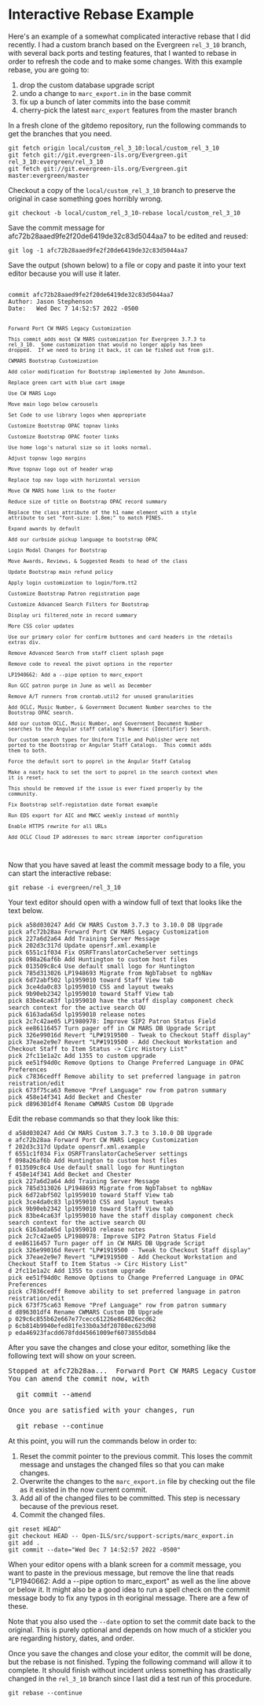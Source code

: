 # Interactive Rebase Example #

Here's an example of a somewhat complicated interactive rebase that I
did recently.  I had a custom branch based on the Evergreen `rel_3_10`
branch, with several back ports and testing features, that I wanted to
rebase in order to refresh the code and to make some changes.  With
this example rebase, you are going to:

1. drop the custom database upgrade script
2. undo a change to `marc_export.in` in the base commit
3. fix up a bunch of later commits into the base commit
4. cherry-pick the latest `marc_export` features from the master branch

In a fresh clone of the gitdemo repository, run the following commands
to get the branches that you need.

```
git fetch origin local/custom_rel_3_10:local/custom_rel_3_10
git fetch git://git.evergreen-ils.org/Evergreen.git rel_3_10:evergreen/rel_3_10
git fetch git://git.evergreen-ils.org/Evergreen.git master:evergreen/master
```

Checkout a copy of the `local/custom_rel_3_10` branch to preserve the
original in case something goes horribly wrong.

```
git checkout -b local/custom_rel_3_10-rebase local/custom_rel_3_10
```

Save the commit message for afc72b28aaed9fe2f20de6419de32c83d5044aa7 to be edited and reused:

```
git log -1 afc72b28aaed9fe2f20de6419de32c83d5044aa7
```

Save the output (shown below) to a file or copy and paste it into your
text editor because you will use it later.

<p><code>
commit afc72b28aaed9fe2f20de6419de32c83d5044aa7
Author: Jason Stephenson <jason@sigio.com>
Date:   Wed Dec 7 14:52:57 2022 -0500

    Forward Port CW MARS Legacy Customization
    
    This commit adds most CW MARS customization for Evergreen 3.7.3 to
    rel_3_10.  Some customization that would no longer apply has been
    dropped.  If we need to bring it back, it can be fished out from git.
    
    CWMARS Bootstrap Customization
    
    Add color modification for Bootstrap implemented by John Amundson.
    
    Replace green cart with blue cart image
    
    Use CW MARS Logo
    
    Move main logo below carousels
    
    Set Code to use library logos when appropriate
    
    Customize Bootstrap OPAC topnav links
    
    Customize Bootstrap OPAC footer links
    
    Use home logo's natural size so it looks normal.
    
    Adjust topnav logo margins
    
    Move topnav logo out of header wrap
    
    Replace top nav logo with horizontal version
    
    Move CW MARS home link to the footer
    
    Reduce size of title on Bootstrap OPAC record summary
    
    Replace the class attribute of the h1 name element with a style
    attribute to set "font-size: 1.8em;" to match PINES.
    
    Expand awards by default
    
    Add our curbside pickup language to bootstrap OPAC
    
    Login Modal Changes for Bootstrap
    
    Move Awards, Reviews, & Suggested Reads to head of the class
    
    Update Bootstrap main refund policy
    
    Apply login customization to login/form.tt2
    
    Customize Bootstrap Patron registration page
    
    Customize Advanced Search Filters for Bootstrap
    
    Display uri filtered_note in record summary
    
    More CSS color updates
    
    Use our primary color for confirm buttones and card headers in the rdetails
    extras div.
    
    Remove Advanced Search from staff client splash page
    
    Remove code to reveal the pivot options in the reporter
    
    LP1940662: Add a --pipe option to marc_export
    
    Run GCC patron purge in June as well as December
    
    Remove A/T runners from crontab.util2 for unused granularities
    
    Add OCLC, Music Number, & Government Document Number searches to the
    Bootstrap OPAC search.
    
    Add our custom OCLC, Music Number, and Government Document Number
    searches to the Angular staff catalog's Numeric (Identifier) Search.
    
    Our custom search types for Uniform Title and Publisher were not
    ported to the Bootstrap or Angular Staff Catalogs.  This commit adds
    them to both.
    
    Force the default sort to poprel in the Angular Staff Catalog
    
    Make a nasty hack to set the sort to poprel in the search context when
    it is reset.
    
    This should be removed if the issue is ever fixed properly by the
    community.
    
    Fix Bootstrap self-registation date format example
    
    Run EDS export for AIC and MWCC weekly instead of monthly
    
    Enable HTTPS rewrite for all URLs
    
    Add OCLC Cloud IP addresses to marc_stream_importer configuration
</code></p>

Now that you have saved at least the commit message body to a file,
you can start the interactive rebase:


```
git rebase -i evergreen/rel_3_10
```

Your text editor should open with a window full of text that looks like the text below.


```
pick a58d030247 Add CW MARS Custom 3.7.3 to 3.10.0 DB Upgrade
pick afc72b28aa Forward Port CW MARS Legacy Customization
pick 227a6d2a64 Add Training Server Message
pick 202d3c317d Update opensrf.xml.example
pick 6551c1f034 Fix OSRFTranslatorCacheServer settings
pick 098a26af6b Add Huntington to custom host files
pick 013509c8c4 Use default small logo for Huntington
pick 785d313026 LP1948693 Migrate from NgbTabset to ngbNav
pick 6d72abf502 lp1959010 toward Staff View tab
pick 3ce4da0c83 lp1959010 CSS and layout tweaks
pick 9b90eb2342 lp1959010 toward Staff View tab
pick 83be4ca63f lp1959010 have the staff display component check search context for the active search OU
pick 6163ada65d lp1959010 release notes
pick 2c7c42ae05 LP1980978: Improve SIP2 Patron Status Field
pick ee86116457 Turn pager off in CW MARS DB Upgrade Script
pick 326e99016d Revert "LP#1919500 - Tweak to Checkout Staff display"
pick 37eae2e9e7 Revert "LP#1919500 - Add Checkout Workstation and Checkout Staff to Item Status -> Circ History List"
pick 2fc11e1a2c Add 1355 to custom upgrade
pick ee51f94d0c Remove Options to Change Preferred Language in OPAC Preferences
pick c7836cedff Remove ability to set preferred language in patron reistration/edit
pick 673f75ca63 Remove "Pref Language" row from patron summary
pick 458e14f341 Add Becket and Chester
pick d896301df4 Rename CWMARS Custom DB Upgrade
```

Edit the rebase commands so that they look like this:


```
d a58d030247 Add CW MARS Custom 3.7.3 to 3.10.0 DB Upgrade
e afc72b28aa Forward Port CW MARS Legacy Customization
f 202d3c317d Update opensrf.xml.example
f 6551c1f034 Fix OSRFTranslatorCacheServer settings
f 098a26af6b Add Huntington to custom host files
f 013509c8c4 Use default small logo for Huntington
f 458e14f341 Add Becket and Chester
pick 227a6d2a64 Add Training Server Message
pick 785d313026 LP1948693 Migrate from NgbTabset to ngbNav
pick 6d72abf502 lp1959010 toward Staff View tab
pick 3ce4da0c83 lp1959010 CSS and layout tweaks
pick 9b90eb2342 lp1959010 toward Staff View tab
pick 83be4ca63f lp1959010 have the staff display component check search context for the active search OU
pick 6163ada65d lp1959010 release notes
pick 2c7c42ae05 LP1980978: Improve SIP2 Patron Status Field
d ee86116457 Turn pager off in CW MARS DB Upgrade Script
pick 326e99016d Revert "LP#1919500 - Tweak to Checkout Staff display"
pick 37eae2e9e7 Revert "LP#1919500 - Add Checkout Workstation and Checkout Staff to Item Status -> Circ History List"
d 2fc11e1a2c Add 1355 to custom upgrade
pick ee51f94d0c Remove Options to Change Preferred Language in OPAC Preferences
pick c7836cedff Remove ability to set preferred language in patron reistration/edit
pick 673f75ca63 Remove "Pref Language" row from patron summary
d d896301df4 Rename CWMARS Custom DB Upgrade
p 029c6c855b62e667e77cecc61226e864826ecd62
p 6cb814b9940efed81fe33b0a3df20780ec623d98
p eda46923facdd678fdd45661009ef6073855db84
```

After you save the changes and close your editor, something like the
following text will show on your screen.

<pre>
Stopped at afc72b28aa...  Forward Port CW MARS Legacy Customization
You can amend the commit now, with

  git commit --amend 

Once you are satisfied with your changes, run

  git rebase --continue
</pre>

At this point, you will run the commands below in order to:

1. Reset the commit pointer to the previous commit.  This loses the commit message and unstages the changed files so that you can make changes.
2. Overwrite the changes to the `marc_export.in` file by checking out the file as it existed in the now current commit.
3. Add all of the changed files to be committed. This step is necessary because of the previous reset.
4. Commit the changed files.

```
git reset HEAD^
git checkout HEAD -- Open-ILS/src/support-scripts/marc_export.in
git add .
git commit --date="Wed Dec 7 14:52:57 2022 -0500"
```

When your editor opens with a blank screen for a commit message, you
want to paste in the previous message, but remove the line that reads
"LP1940662: Add a --pipe option to marc_export" as well as the line
above or below it.  It might also be a good idea to run a spell check
on the commit message body to fix any typos in th eoriginal message.
There are a few of these.

Note that you also used the `--date` option to set the commit date
back to the original.  This is purely optional and depends on how much
of a stickler you are regarding history, dates, and order.

Once you save the changes and close your editor, the commit will be
done, but the rebase is not finished.  Typing the following command
will allow it to complete.  It should finish without incident unless
something has drastically changed in the `rel_3_10` branch since I
last did a test run of this procedure.


```
git rebase --continue
```
